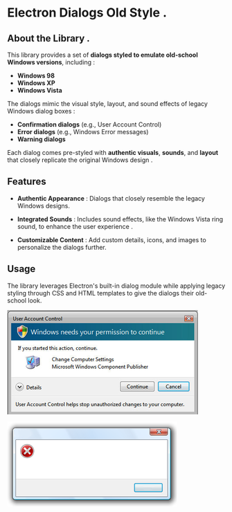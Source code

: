 # Electron Dialogs Old Style .

## About the Library .

This library provides a set of **dialogs styled to emulate old-school Windows versions**, including :

- **Windows 98**
- **Windows XP**
- **Windows Vista**

The dialogs mimic the visual style, layout, and sound effects of legacy Windows dialog boxes :

- **Confirmation dialogs** (e.g., User Account Control)
- **Error dialogs** (e.g., Windows Error messages)
- **Warning dialogs**

Each dialog comes pre-styled with **authentic visuals**, **sounds**, and **layout** that closely replicate the original Windows design .

## Features

- **Authentic Appearance** : Dialogs that closely resemble the legacy Windows designs.

- **Integrated Sounds** : Includes sound effects, like the Windows Vista ring sound, to enhance the user experience .

- **Customizable Content** : Add custom details, icons, and images to personalize the dialogs further.

## Usage

The library leverages Electron's built-in dialog module while applying legacy styling through CSS and HTML templates to give the dialogs their old-school look.

![Info Dialog Image](https://github.com/Avri-Here/all-windows-dialogs-electron/blob/main/src/app/pages/vista/dialog/info.png)

![Info Dialog Image](https://github.com/Avri-Here/all-windows-dialogs-electron/blob/main/src/app/pages/vista/dialog/emptyErr.png)
